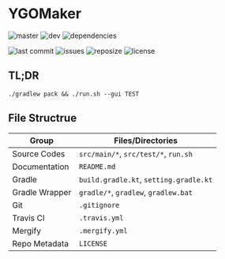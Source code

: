# YGOMaker

![master](https://img.shields.io/travis/nekomatamune/ygomaker/master.svg?label=Master%20Build&style=plastic&logo=travis)
![dev](https://img.shields.io/travis/nekomatamune/ygomaker/dev.svg?label=Dev%20Build&style=plastic&logo=travis)
![dependencies](https://img.shields.io/librariesio/github/nekomatamune/ygomaker?label=Dependencies&style=plastic&logo=java)

![last commit](https://img.shields.io/github/last-commit/nekomatamune/ygomaker?label=Last%20Commit&style=plastic&logo=github)
![issues](https://img.shields.io/github/issues/nekomatamune/ygomaker?label=Issues&style=plastic&logo=github)
![reposize](https://img.shields.io/github/repo-size/nekomatamune/ygomaker?label=Repo%20Size&style=plastic&logo=github)
![license](https://img.shields.io/github/license/nekomatamune/ygomaker?label=License&style=plastic&logo=read-the-docs)


## TL;DR
`./gradlew pack && ./run.sh --gui TEST`

## File Structrue

Group          | Files/Directories
-----          | -----
Source Codes   | `src/main/*`, `src/test/*`, `run.sh`
Documentation  | `README.md`
Gradle         | `build.gradle.kt`, `setting.gradle.kt`
Gradle Wrapper | `gradle/*`, `gradlew`, `gradlew.bat`
Git            | `.gitignore`
Travis CI      | `.travis.yml`
Mergify        | `.mergify.yml`
Repo Metadata  | `LICENSE`
